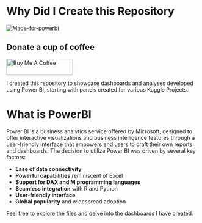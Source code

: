 
# Why Did I Create this Repository 

[![Made-for-powerbi](https://github.com/marclelijveld/Power-BI-Icons/blob/main/SVG/Desktop.svg)](https://learn.microsoft.com/en-us/power-bi/fundamentals/power-bi-overview)



## Donate a cup of coffee
<a href="https://www.buymeacoffee.com/HZNh7w1Bm" target="_blank"><img src="https://www.buymeacoffee.com/assets/img/custom_images/orange_img.png" alt="Buy Me A Coffee" style="height: 41px !important;width: 174px !important;box-shadow: 0px 3px 2px 0px rgba(190, 190, 190, 0.5) !important;-webkit-box-shadow: 0px 3px 2px 0px rgba(190, 190, 190, 0.5) !important;" ></a>



I created this repository to showcase dashboards and analyses developed using Power BI, starting with panels created for various Kaggle Projects. 
# What is PowerBI
Power BI is a business analytics service offered by Microsoft, designed to offer interactive visualizations and business intelligence features through a user-friendly interface that empowers end users to craft their own reports and dashboards.
The decision to utilize Power BI was driven by several key factors:
- **Ease of data connectivity**
- **Powerful capabilities** reminiscent of Excel
- **Support for DAX and M programming languages**
- **Seamless integration** with R and Python
- **User-friendly interface**
- **Global popularity** and widespread adoption

Feel free to explore the files and delve into the dashboards I have created.

